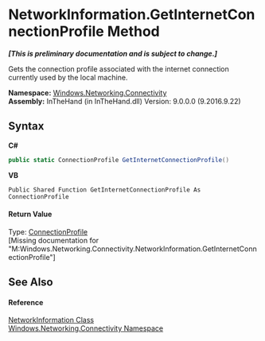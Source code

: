 # NetworkInformation.GetInternetConnectionProfile Method 
 _**\[This is preliminary documentation and is subject to change.\]**_

Gets the connection profile associated with the internet connection currently used by the local machine.

**Namespace:**&nbsp;<a href="N_Windows_Networking_Connectivity">Windows.Networking.Connectivity</a><br />**Assembly:**&nbsp;InTheHand (in InTheHand.dll) Version: 9.0.0.0 (9.2016.9.22)

## Syntax

**C#**<br />
``` C#
public static ConnectionProfile GetInternetConnectionProfile()
```

**VB**<br />
``` VB
Public Shared Function GetInternetConnectionProfile As ConnectionProfile
```


#### Return Value
Type: <a href="T_Windows_Networking_Connectivity_ConnectionProfile">ConnectionProfile</a><br />\[Missing <returns> documentation for "M:Windows.Networking.Connectivity.NetworkInformation.GetInternetConnectionProfile"\]

## See Also


#### Reference
<a href="T_Windows_Networking_Connectivity_NetworkInformation">NetworkInformation Class</a><br /><a href="N_Windows_Networking_Connectivity">Windows.Networking.Connectivity Namespace</a><br />